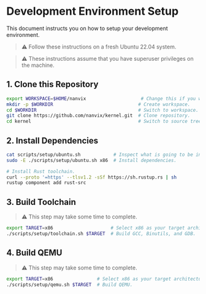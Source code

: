 # Development Environment Setup

This document instructs you on how to setup your development environment.

> ⚠️ Follow these instructions on a fresh Ubuntu 22.04 system.

> ⚠️ These instructions assume that you have superuser privileges on the machine.

## 1. Clone this Repository

```bash
export WORKSPACE=$HOME/nanvix                    # Change this if you want.
mkdir -p $WORKDIR                               # Create workspace.
cd $WORKDIR                                     # Switch to workspace.
git clone https://github.com/nanvix/kernel.git  # Clone repository.
cd kernel                                       # Switch to source tree.
```

## 2. Install Dependencies

```bash
cat scripts/setup/ubuntu.sh            # Inspect what is going to be installed.
sudo -E ./scripts/setup/ubuntu.sh x86  # Install dependencies.

# Install Rust toolchain.
curl --proto '=https' --tlsv1.2 -sSf https://sh.rustup.rs | sh
rustup component add rust-src
```

## 3. Build Toolchain

> ⚠️ This step may take some time to complete.

```bash
export TARGET=x86                     # Select x86 as your target architecture.
./scripts/setup/toolchain.sh $TARGET  # Build GCC, Binutils, and GDB.
```

## 4. Build QEMU

> ⚠️ This step may take some time to complete.

```bash
export TARGET=x86                # Select x86 as your target architecture.
./scripts/setup/qemu.sh $TARGET  # Build QEMU.
```
